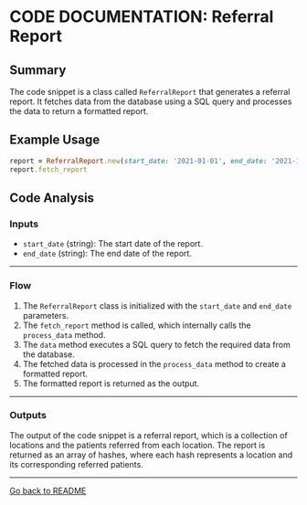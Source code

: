 # CODE DOCUMENTATION: Referral Report
## Summary
The code snippet is a class called `ReferralReport` that generates a referral report. It fetches data from the database using a SQL query and processes the data to return a formatted report.

## Example Usage
```ruby
report = ReferralReport.new(start_date: '2021-01-01', end_date: '2021-12-31')
report.fetch_report
```

## Code Analysis
### Inputs
- `start_date` (string): The start date of the report.
- `end_date` (string): The end date of the report.
___
### Flow
1. The `ReferralReport` class is initialized with the `start_date` and `end_date` parameters.
2. The `fetch_report` method is called, which internally calls the `process_data` method.
3. The `data` method executes a SQL query to fetch the required data from the database.
4. The fetched data is processed in the `process_data` method to create a formatted report.
5. The formatted report is returned as the output.
___
### Outputs
The output of the code snippet is a referral report, which is a collection of locations and the patients referred from each location. The report is returned as an array of hashes, where each hash represents a location and its corresponding referred patients.
___

[Go back to README](../README.md)
